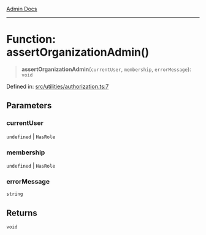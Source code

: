 [Admin Docs](/)

***

# Function: assertOrganizationAdmin()

> **assertOrganizationAdmin**(`currentUser`, `membership`, `errorMessage`): `void`

Defined in: [src/utilities/authorization.ts:7](https://github.com/Sourya07/talawa-api/blob/aac5f782223414da32542752c1be099f0b872196/src/utilities/authorization.ts#L7)

## Parameters

### currentUser

`undefined` | `HasRole`

### membership

`undefined` | `HasRole`

### errorMessage

`string`

## Returns

`void`
